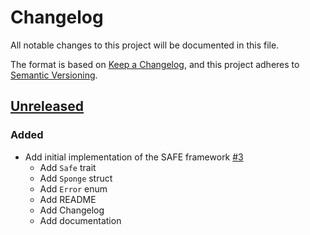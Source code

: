 # Changelog

All notable changes to this project will be documented in this file.

The format is based on [Keep a Changelog](https://keepachangelog.com/en/1.0.0/),
and this project adheres to [Semantic Versioning](https://semver.org/spec/v2.0.0.html).

## [Unreleased]

### Added

- Add initial implementation of the SAFE framework [#3]
  - Add `Safe` trait
  - Add `Sponge` struct
  - Add `Error` enum
  - Add README
  - Add Changelog
  - Add documentation

<!-- ISSUES -->
[#3]: https://github.com/dusk-network/safe/issues/3

<!-- VERSIONS -->
[Unreleased]: https://github.com/dusk-network/poseidon252/compare/v0.1.0...HEAD
[0.1.0]: https://github.com/dusk-network/poseidon252/releases/tag/v0.1.0
